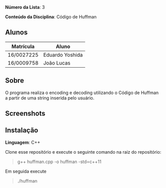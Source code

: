 **Número da Lista**: 3 </p>
**Conteúdo da Disciplina**: Código de Huffman</p>

## Alunos
|Matrícula | Aluno |
| -- | -- |
| 16/0027225  |  Eduardo Yoshida |
| 16/0009758  |  João Lucas |

## Sobre 
O programa realiza o encoding e decoding utilizando o Código de Huffman a partir de uma string inserida pelo usuário.

## Screenshots

## Instalação 
**Linguagem**: C++<br>

Clone esse repositório e execute o seguinte comando na raiz do repositório:

>g++ huffman.cpp -o huffman -std=c++11

Em seguida execute

>./huffman
